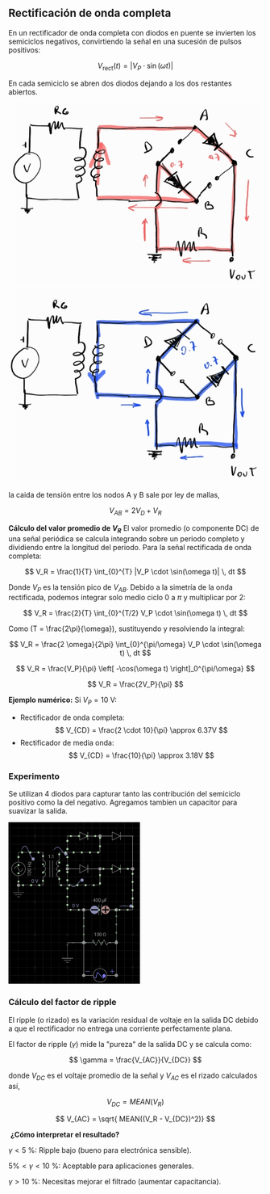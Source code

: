 ## Rectificación de onda completa

En un rectificador de onda completa con diodos en puente se invierten los semiciclos negativos, convirtiendo la señal en una sucesión de pulsos positivos:

$$
V_{\text{rect}}(t) = |V_P \cdot \sin(\omega t)|
$$

En cada semiciclo se abren dos diodos dejando a los dos restantes abiertos.

![1](images/semiciclo_posi.jpg)
![1](images/semiciclo_nega.jpg)

la caida de tensión entre los nodos A y B sale por ley de mallas,

$$
V_{AB} = 2 V_D + V_R
$$



**Cálculo del valor promedio de $V_R$**
El valor promedio (o componente DC) de una señal periódica se calcula integrando sobre un periodo completo y dividiendo entre la longitud del periodo. Para la señal rectificada de onda completa:

$$
V_R = \frac{1}{T} \int_{0}^{T} |V_P \cdot \sin(\omega t)| \, dt
$$

Donde $V_P$ es la tensión pico de $V_{AB}$. Debido a la simetría de la onda rectificada, podemos integrar solo medio ciclo $0$ a $\pi$ y multiplicar por 2:
  
$$
V_R = \frac{2}{T} \int_{0}^{T/2} V_P \cdot \sin(\omega t) \, dt
$$

Como \(T = \frac{2\pi}{\omega}\), sustituyendo y resolviendo la integral:

$$
V_R = \frac{2 \omega}{2\pi} \int_{0}^{\pi/\omega} V_P \cdot \sin(\omega t) \, dt
$$

$$
V_R = \frac{V_P}{\pi} \left[ -\cos(\omega t) \right]_0^{\pi/\omega}
$$

$$
V_R = \frac{2V_P}{\pi}
$$


**Ejemplo numérico:**
Si $V_P = 10$ V:
- Rectificador de onda completa:  
  $$
  V_{CD} = \frac{2 \cdot 10}{\pi} \approx 6.37V
  $$
- Rectificador de media onda:  
  $$
  V_{CD} = \frac{10}{\pi} \approx 3.18V
  $$


### Experimento 


Se utilizan 4 diodos para capturar tanto las contribución del semiciclo positivo como la del negativo. Agregamos tambien un capacitor para suavizar la salida.

![onda_comp](images/rect_onda_completa.gif)


### Cálculo del factor de ripple

El ripple (o rizado) es la variación residual de voltaje en la salida DC debido a que el rectificador no entrega una corriente perfectamente plana.

El factor de ripple ($\gamma$) mide la "pureza" de la salida DC y se calcula como:

$$
\gamma = \frac{V_{AC}}{V_{DC}}
$$

​donde $V_{DC}$ es el voltaje promedio de la señal y $V_{AC}$ es el rizado calculados así, 

$$
V_{DC} = MEAN(V_R)
$$

$$
V_{AC} = \sqrt{ MEAN((V_R - V_{DC})^2)}
$$

​
**¿Cómo interpretar el resultado?**

$\gamma< 5$ %: Ripple bajo (bueno para electrónica sensible).

$5\% < \gamma < 10$ %: Aceptable para aplicaciones generales.

$\gamma > 10$ %: Necesitas mejorar el filtrado (aumentar capacitancia).